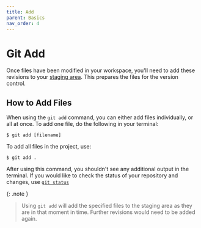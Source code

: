 ```yaml
---
title: Add
parent: Basics
nav_order: 4
---
```

# Git Add
Once files have been modified in your workspace, you'll need to add these revisions to your [staging area](https://sophia-nunez.github.io/guide-to-git/docs/basics/#terminology). This prepares the files for the version control.

## How to Add Files
When using the `git add` command, you can either add files individually, or all at once. To add one file, do the following in your terminal:

```terminal
$ git add [filename]
```

To add all files in the project, use:

```terminal
$ git add .
```

After using this command, you shouldn't see any additional output in the terminal. If you would like to check the status of your repository and changes, use [`git status`](https://sophia-nunez.github.io/guide-to-git/docs/basics/status.html)

{: .note }
>Using `git add` will add the specified files to the staging area as they are in that moment in time. Further revisions would need to be added again.